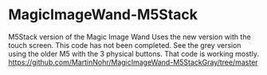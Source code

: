 # MagicImageWand-M5Stack
M5Stack version of the Magic Image Wand
Uses the new version with the touch screen.
This code has not been completed. See the grey version using the older M5 with the 3 physical buttons. That code is working mostly.
https://github.com/MartinNohr/MagicImageWand-M5StackGray/tree/master

